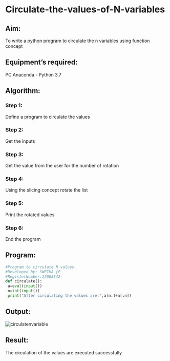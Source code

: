 # Circulate-the-values-of-N-variables

## Aim:
To write a python program to circulate the n variables using function concept

## Equipment’s required:
PC
Anaconda - Python 3.7

## Algorithm: 

### Step 1: 
Define a program to circulate the values
### Step 2: 
Get the inputs
### Step 3: 
Get the value from the user for the number of rotation
### Step 4: 
Using the slicing concept rotate the list
### Step 5: 
Print the rotated values
### Step 6: 
End the program

## Program:
```python
#Program to circulate N values.
#Developed by: SWETHA [P
#RegisterNumber:22008542
def circulate():
 a=eval(input())
 n=int(input())
 print("After circulating the values are:",a[n:]+a[:n])
 ```

## Output:
![circulatenvariable](https://user-images.githubusercontent.com/120623583/214613276-3e7ee269-e5bb-41f8-8e6f-74d637dc5aa3.png)

## Result:

The circulation of the values are executed successfully



